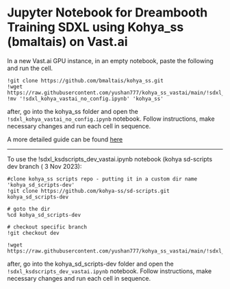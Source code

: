 # Jupyter Notebook for Dreambooth Training SDXL using Kohya_ss (bmaltais) on Vast.ai

In a new Vast.ai GPU instance, in an empty notebook, paste the following and run the cell. 

```
!git clone https://github.com/bmaltais/kohya_ss.git
!wget https://raw.githubusercontent.com/yushan777/kohya_ss_vastai/main/!sdxl_kohya_vastai_no_config.ipynb
!mv '!sdxl_kohya_vastai_no_config.ipynb' 'kohya_ss'
```

after, go into the kohya_ss folder and open the `!sdxl_kohya_vastai_no_config.ipynb` notebook. Follow instructions, make necessary changes and run each cell in sequence. 

A more detailed guide can be found [here](https://medium.com/@yushantripleseven/dreambooth-sdxl-using-kohya-ss-on-vast-ai-10e1bfa26eed)

---

To use the !sdxl_ksdscripts_dev_vastai.ipynb notebook (kohya sd-scripts dev branch ( 3 Nov 2023):
```
#clone kohya_ss scripts repo - putting it in a custom dir name 'kohya_sd_scripts-dev'
!git clone https://github.com/kohya-ss/sd-scripts.git kohya_sd_scripts-dev

# goto the dir
%cd kohya_sd_scripts-dev

# checkout specific branch
!git checkout dev

!wget https://raw.githubusercontent.com/yushan777/kohya_ss_vastai/main/!sdxl_ksdscripts_dev_vastai.ipynb
```
after, go into the kohya_sd_scripts-dev folder and open the `!sdxl_ksdscripts_dev_vastai.ipynb` notebook. Follow instructions, make necessary changes and run each cell in sequence. 
